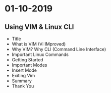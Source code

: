 # 01-10-2019
## Using VIM & Linux CLI 
- Title
- What is VIM (Vi IMproved) 
- Why VIM? Why CLI (Command Line Interface)
- Important Linux Commands 
- Getting Started
- Important Modes
- Insert Mode
- Exiting Vim 
- Summary 
- Thank You
## 
